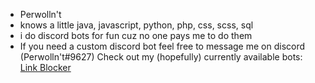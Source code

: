 - Perwolln't
- knows a little java, javascript, python, php, css, scss, sql
- i do discord bots for fun cuz no one pays me to do them
- If you need a custom discord bot feel free to message me on discord (Perwolln't#9627)
Check out my (hopefully) currently available bots:
  [Link Blocker](https://skyreflect.hu)
